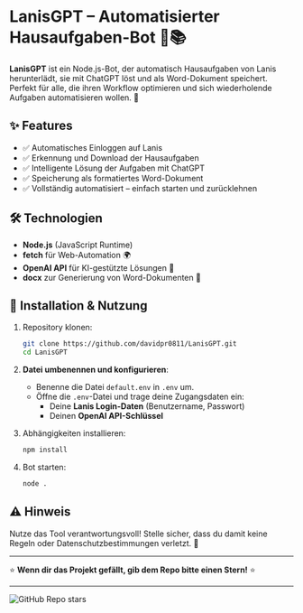 # **LanisGPT – Automatisierter Hausaufgaben-Bot** 🤖📚

**LanisGPT** ist ein Node.js-Bot, der automatisch Hausaufgaben von Lanis herunterlädt, sie mit ChatGPT löst und als Word-Dokument speichert. Perfekt für alle, die ihren Workflow optimieren und sich wiederholende Aufgaben automatisieren wollen. 🚀

## **✨ Features**
- ✅ Automatisches Einloggen auf Lanis  
- ✅ Erkennung und Download der Hausaufgaben  
- ✅ Intelligente Lösung der Aufgaben mit ChatGPT  
- ✅ Speicherung als formatiertes Word-Dokument  
- ✅ Vollständig automatisiert – einfach starten und zurücklehnen  

## **🛠️ Technologien**
- **Node.js** (JavaScript Runtime)  
- **fetch** für Web-Automation 🌍  
- **OpenAI API** für KI-gestützte Lösungen 🧠  
- **docx** zur Generierung von Word-Dokumenten 📝  

## **🚀 Installation & Nutzung**
1. Repository klonen:  
   ```bash
   git clone https://github.com/davidpr0811/LanisGPT.git
   cd LanisGPT
   ```  
2. **Datei umbenennen und konfigurieren**:
   - Benenne die Datei `default.env` in `.env` um.
   - Öffne die `.env`-Datei und trage deine Zugangsdaten ein:
     - Deine **Lanis Login-Daten** (Benutzername, Passwort)
     - Deinen **OpenAI API-Schlüssel**
   
3. Abhängigkeiten installieren:  
   ```bash
   npm install
   ```  
4. Bot starten:  
   ```bash
   node .
   ```  

## **⚠️ Hinweis**
Nutze das Tool verantwortungsvoll! Stelle sicher, dass du damit keine Regeln oder Datenschutzbestimmungen verletzt. 🚨

---

⭐ **Wenn dir das Projekt gefällt, gib dem Repo bitte einen Stern!** ⭐

---

![GitHub Repo stars](https://starchart.cc/davidpr0811/LanisGPT.svg)
